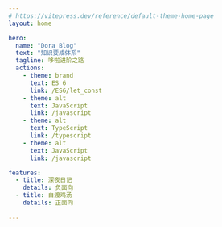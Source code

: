 ```yaml
---
# https://vitepress.dev/reference/default-theme-home-page
layout: home

hero:
  name: "Dora Blog"
  text: "知识要成体系"
  tagline: 哆啦进阶之路
  actions:
    - theme: brand
      text: ES 6
      link: /ES6/let_const
    - theme: alt
      text: JavaScript
      link: /javascript
    - theme: alt
      text: TypeScript
      link: /typescript
    - theme: alt
      text: JavaScript
      link: /javascript

features:
  - title: 深夜日记
    details: 负面向
  - title: 自渡鸡汤
    details: 正面向
  
---
```

